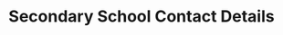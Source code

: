 ---
schema: default
title: Secondary School Contact Details
organization: East Ayrshire
notes: 
resources:

  - name: Secondary School Contact Details CSV
  - url: https://www.east-ayrshire.gov.uk/Resources/CSV/Open-Data-002-Secondary-School-Contacts.csv
  - format: CSV

license: Open Government Licence 3.0 (United Kingdom)
category:

  - 


  - Education

maintainer: Tim Wisniewski
maintainer_email: tim@timwis.com
---